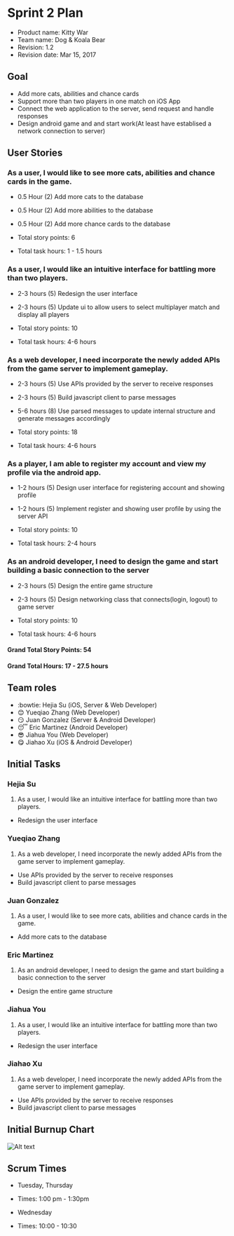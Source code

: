 # Sprint 2 Plan

* Product name: Kitty War
* Team name: Dog & Koala Bear
* Revision: 1.2
* Revision date: Mar 15, 2017

## Goal

* Add more cats, abilities and chance cards
* Support more than two players in one match on iOS App
* Connect the web application to the server, send request and handle responses
* Design android game and and start work(At least have establised a network connection to server)

## User Stories

### As a user, I would like to see more cats, abilities and chance cards in the game.

* 0.5 Hour (2) Add more cats to the database
* 0.5 Hour (2) Add more abilities to the database
* 0.5 Hour (2) Add more chance cards to the database

* Total story points: 6
* Total task hours: 1 - 1.5 hours

### As a user, I would like an intuitive interface for battling more than two players.

* 2-3 hours (5) Redesign the user interface
* 2-3 hours (5) Update ui to allow users to select multiplayer match and display all players

* Total story points: 10
* Total task hours: 4-6 hours

### As a web developer, I need incorporate the newly added APIs from the game server to implement gameplay.

* 2-3 hours (5) Use APIs provided by the server to receive responses
* 2-3 hours (5) Build javascript client to parse messages
* 5-6 hours (8) Use parsed messages to update internal structure and generate messages accordingly

* Total story points: 18
* Total task hours: 4-6 hours

### As a player, I am able to register my account and view my profile via the android app.

* 1-2 hours (5) Design user interface for registering account and showing profile
* 1-2 hours (5) Implement register and showing user profile by using the server API

* Total story points: 10
* Total task hours: 2-4 hours

### As an android developer, I need to design the game and start building a basic connection to the server

* 2-3 hours (5) Design the entire game structure
* 2-3 hours (5) Design networking class that connects(login, logout) to game server

* Total story points: 10
* Total task hours: 4-6 hours

#### Grand Total Story Points: 54
#### Grand Total Hours: 17 - 27.5 hours

## Team roles

* :bowtie: Hejia Su (iOS, Server & Web Developer)
* :blush: Yueqiao Zhang (Web Developer)
* :smirk: Juan Gonzalez (Server & Android Developer)
* :sleeping: Eric Martinez (Android Developer)
* :sunglasses: Jiahua You (Web Developer)
* :yum: Jiahao Xu (iOS & Android Developer)

## Initial Tasks

### Hejia Su
1. As a user, I would like an intuitive interface for battling more than two players.
 * Redesign the user interface

### Yueqiao Zhang
1. As a web developer, I need incorporate the newly added APIs from the game server to implement gameplay.
 * Use APIs provided by the server to receive responses
 * Build javascript client to parse messages

### Juan Gonzalez
1. As a user, I would like to see more cats, abilities and chance cards in the game.
 * Add more cats to the database

### Eric Martinez
1. As an android developer, I need to design the game and start building a basic connection to the server
 * Design the entire game structure

### Jiahua You
1. As a user, I would like an intuitive interface for battling more than two players.
 * Redesign the user interface

### Jiahao Xu
1. As a web developer, I need incorporate the newly added APIs from the game server to implement gameplay.
 * Use APIs provided by the server to receive responses
 * Build javascript client to parse messages

## Initial Burnup Chart
![Alt text](https://docs.google.com/spreadsheets/d/1KHgXE2oNkGNoJmVa0OlrPIQ8jR9LhunZWFkdhe-QUDg/pubchart?oid=1620622129&format=image "Burnup Chart")


## Scrum Times

* Tuesday, Thursday
* Times: 1:00 pm - 1:30pm

* Wednesday
* Times: 10:00 - 10:30

